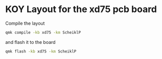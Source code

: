 # KOY Layout for the xd75 pcb board
Compile the layout
```bash
qmk compile -kb xd75 -km ScheiklP
```
and flash it to the board
```bash
qmk flash -kb xd75 -km ScheiklP
```
